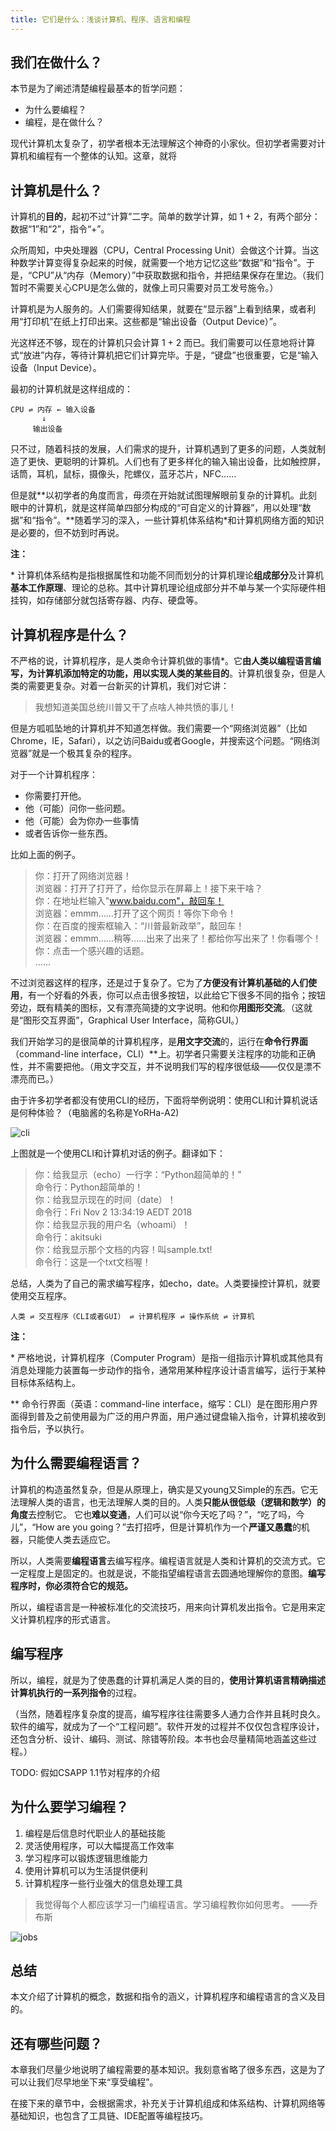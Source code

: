 ```yaml
---
title: 它们是什么：浅谈计算机、程序、语言和编程
---
```




## 我们在做什么？

本节是为了阐述清楚编程最基本的哲学问题：
* 为什么要编程？
* 编程，是在做什么？

现代计算机太复杂了，初学者根本无法理解这个神奇的小家伙。但初学者需要对计算机和编程有一个整体的认知。这章，就将

## 计算机是什么？

计算机的**目的**，起初不过“计算”二字。简单的数学计算，如 1 + 2，有两个部分：数据“1”和“2”，指令“+”。

众所周知，中央处理器（CPU，Central Processing Unit）会做这个计算。当这种数学计算变得复杂起来的时候，就需要一个地方记忆这些“数据”和“指令”。于是，“CPU”从“内存（Memory）”中获取数据和指令，并把结果保存在里边。（我们暂时不需要关心CPU是怎么做的，就像上司只需要对员工发号施令。）

计算机是为人服务的。人们需要得知结果，就要在“显示器”上看到结果，或者利用“打印机”在纸上打印出来。这些都是“输出设备（Output Device）”。

光这样还不够，现在的计算机只会计算 1 + 2 而已。我们需要可以任意地将计算式“放进”内存，等待计算机把它们计算完毕。于是，“键盘”也很重要，它是“输入设备（Input Device）。

最初的计算机就是这样组成的：

```       
CPU ⇌ 内存 ← 输入设备
       ↓
     输出设备
```
只不过，随着科技的发展，人们需求的提升，计算机遇到了更多的问题，人类就制造了更快、更聪明的计算机。人们也有了更多样化的输入输出设备，比如触控屏，话筒，耳机，鼠标，摄像头，陀螺仪，蓝牙芯片，NFC……

但是就**以初学者的角度而言，毋须在开始就试图理解眼前复杂的计算机。此刻眼中的计算机，就是这样简单四部分构成的“可自定义的计算器”，用以处理“数据”和“指令”。**随着学习的深入，一些计算机体系结构\*和计算机网络方面的知识是必要的，但不妨到时再说。

**注：**

\* 计算机体系结构是指根据属性和功能不同而划分的计算机理论**组成部分**及计算机**基本工作原理**、理论的总称。其中计算机理论组成部分并不单与某一个实际硬件相挂钩，如存储部分就包括寄存器、内存、硬盘等。

## 计算机程序是什么？

不严格的说，计算机程序，是人类命令计算机做的事情\*。它**由人类以编程语言编写，为计算机添加特定的功能，用以实现人类的某些目的**。计算机很复杂，但是人类的需要更复杂。对着一台新买的计算机，我们对它讲：

> 我想知道美国总统川普又干了点啥人神共愤的事儿！

但是方呱呱坠地的计算机并不知道怎样做。我们需要一个“网络浏览器”（比如Chrome，IE，Safari），以之访问Baidu或者Google，并搜索这个问题。“网络浏览器”就是一个极其复杂的程序。

对于一个计算机程序：

* 你需要打开他。
* 他（可能）问你一些问题。
* 他（可能）会为你办一些事情
* 或者告诉你一些东西。

比如上面的例子。

> 你：打开了网络浏览器！<br>
浏览器：打开了打开了，给你显示在屏幕上！接下来干啥？<br>
你：在地址栏输入"www.baidu.com"，敲回车！<br>
浏览器：emmm……打开了这个网页！等你下命令！<br>
你：在百度的搜索框输入：“川普最新政举”，敲回车！<br>
浏览器：emmm……稍等……出来了出来了！都给你写出来了！你看哪个！<br>
你：点击一个感兴趣的话题。<br>
……

不过浏览器这样的程序，还是过于复杂了。它为了**方便没有计算机基础的人们使用**，有一个好看的外表，你可以点击很多按钮，以此给它下很多不同的指令；按钮旁边，既有精美的图标，又有漂亮简捷的文字说明。他和你**用图形交流**。（这就是“图形交互界面”，Graphical User Interface，简称GUI。）

我们开始学习的是很简单的计算机程序，是**用文字交流**的，运行在**命令行界面**（command-line interface，CLI）\*\*上。初学者只需要关注程序的功能和正确性，并不需要把他。（用文字交互，并不说明我们写的程序很低级——仅仅是漂不漂亮而已。）

由于许多初学者都没有使用CLI的经历，下面将举例说明：使用CLI和计算机说话是何种体验？（电脑酱的名称是YoRHa-A2)

![cli]({{site.notes}}/pl/python/img/cli-example.png)

上图就是一个使用CLI和计算机对话的例子。翻译如下：
> 你：给我显示（echo）一行字：“Python超简单的！”<br>
命令行：Python超简单的！<br>
你：给我显示现在的时间（date）！<br>
命令行：Fri Nov  2 13:34:19 AEDT 2018<br>
你：给我显示我的用户名（whoami）！<br>
命令行：akitsuki<br>
你：给我显示那个文档的内容！叫sample.txt!<br>
命令行：这是一个txt文档喔！

总结，人类为了自己的需求编写程序，如echo，date。人类要操控计算机，就要使用交互程序。
```
人类 ⇌ 交互程序（CLI或者GUI） ⇌ 计算机程序 ⇌ 操作系统 ⇌ 计算机
```

**注：**

\* 严格地说，计算机程序（Computer Program）是指一组指示计算机或其他具有消息处理能力装置每一步动作的指令，通常用某种程序设计语言编写，运行于某种目标体系结构上。

\*\* 命令行界面（英语：command-line interface，缩写：CLI）是在图形用户界面得到普及之前使用最为广泛的用户界面，用户通过键盘输入指令，计算机接收到指令后，予以执行。

## 为什么需要编程语言？

计算机的构造虽然复杂，但是从原理上，确实是又young又Simple的东西。它无法理解人类的语言，也无法理解人类的目的。人类**只能从很低级（逻辑和数学）的角度**去控制它。
它也**难以变通**，人们可以说“你今天吃了吗？”，“吃了吗，今儿”，“How are you going？”去打招呼，但是计算机作为一个**严谨又愚蠢**的机器，只能使人类去适应它。

所以，人类需要**编程语言**去编写程序。编程语言就是人类和计算机的交流方式。它一定程度上是固定的。也就是说，不能指望编程语言去圆通地理解你的意图。**编写程序时，你必须符合它的规范。**

所以，编程语言是一种被标准化的交流技巧，用来向计算机发出指令。它是用来定义计算机程序的形式语言。

## 编写程序

所以，编程，就是为了使愚蠢的计算机满足人类的目的，**使用计算机语言精确描述计算机执行的一系列指令**的过程。

（当然，随着程序复杂度的提高，编写程序往往需要多人通力合作并且耗时良久。软件的编写，就成为了一个“工程问题”。软件开发的过程并不仅仅包含程序设计，还包含分析、设计、编码、测试、除错等阶段。本书也会尽量精简地涵盖这些过程。）

TODO: 假如CSAPP 1.1节对程序的介绍

## 为什么要学习编程？

1. 编程是后信息时代职业人的基础技能
2. 灵活使用程序，可以大幅提高工作效率
3. 学习程序可以锻炼逻辑思维能力
4. 使用计算机可以为生活提供便利
5. 计算机程序一些行业强大的信息处理工具

> 我觉得每个人都应该学习一门编程语言。学习编程教你如何思考。    ——乔布斯

![jobs](https://static.oschina.net/uploads/space/2017/0414/081959_YgiS_2894582.gif)

## 总结

本文介绍了计算机的概念，数据和指令的涵义，计算机程序和编程语言的含义及目的。

## 还有哪些问题？

本章我们尽量少地说明了编程需要的基本知识。我刻意省略了很多东西，这是为了可以让我们尽早地坐下来“享受编程”。

在接下来的章节中，会根据需求，补充关于计算机组成和体系结构、计算机网络等基础知识，也包含了工具链、IDE配置等编程技巧。
